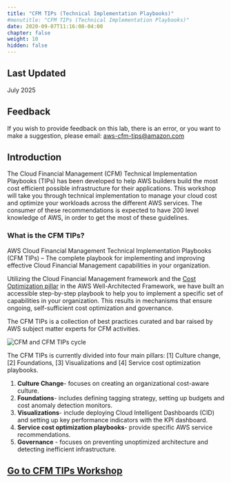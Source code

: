 ```yaml
---
title: "CFM TIPs (Technical Implementation Playbooks)"
#menutitle: "CFM TIPs (Technical Implementation Playbooks)"
date: 2020-09-07T11:16:08-04:00
chapter: false
weight: 10
hidden: false
---
```

## Last Updated
July 2025


## Feedback
If you wish to provide feedback on this lab, there is an error, or you want to make a suggestion, please email: aws-cfm-tips@amazon.com


## Introduction
The Cloud Financial Management (CFM) Technical Implementation Playbooks (TIPs) has been developed to help AWS builders build the most cost efficient possible infrastructure for their applications. This workshop will take you through technical implementation to manage your cloud cost and optimize your workloads across the different AWS services. The consumer of these recommendations is expected to have 200 level knowledge of AWS, in order to get the most of these guidelines.


### What is the CFM TIPs?

AWS Cloud Financial Management Technical Implementation Playbooks (CFM TIPs) – The complete playbook for implementing and improving effective Cloud Financial Management capabilities in your organization.

Utilizing the Cloud Financial Management framework and the [Cost Optimization pillar](https://docs.aws.amazon.com/wellarchitected/latest/cost-optimization-pillar/welcome.html) in the AWS Well-Architected Framework, we have built an accessible step-by-step playbook to help you to implement a specific set of capabilities 
in your organization. This results in mechanisms that ensure ongoing, self-sufficient cost optimization and governance.

The CFM TIPs is a collection of best practices curated and bar raised by AWS subject matter experts for CFM activities.


![CFM and CFM TIPs cycle](/Cost/CFM_TIPs/cfm_tips_flywheel.png)


The CFM TIPs is currently divided into four main pillars: [1] Culture change, [2] Foundations, [3] Visualizations and [4] Service cost optimization playbooks. 

1. **Culture Change**- focuses on creating an organizational cost-aware culture.
2. **Foundations**- includes defining tagging strategy, setting up budgets and cost anomaly detection monitors.
3. **Visualizations**- include deploying Cloud Intelligent Dashboards (CID) and setting up key performance indicators with the KPI dashboard.
4. **Service cost optimization playbooks**- provide specific AWS service recommendations.
5. **Governance** - focuses on preventing unoptimized architecture and detecting inefficient infrastructure.



## [Go to CFM TIPs Workshop](https://catalog.workshops.aws/awscff/)
